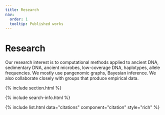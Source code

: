 ```yaml
---
title: Research
nav:
  order: 1
  tooltip: Published works
---
```


# <i class="fas fa-sigma"></i>Research

Our research interest is to computational methods applied to ancient DNA, sedimentary DNA, ancient microbes, low-coverage DNA, haplotypes, allele frequencies. We mostly use pangenomic graphs, Bayesian inference. We also collaborate closely with groups that produce empirical data.

{% include section.html %}


{% include search-info.html %}

{% include list.html data="citations" component="citation" style="rich" %}
